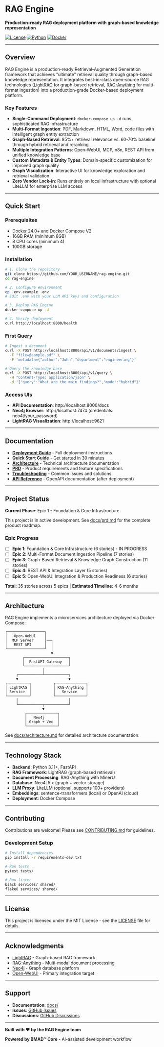 # RAG Engine

**Production-ready RAG deployment platform with graph-based knowledge representation**

[![License](https://img.shields.io/badge/license-MIT-blue.svg)](LICENSE)
[![Python](https://img.shields.io/badge/python-3.11+-blue.svg)](https://www.python.org/downloads/)
[![Docker](https://img.shields.io/badge/docker-24.0+-blue.svg)](https://www.docker.com/)

---

## Overview

RAG Engine is a production-ready Retrieval-Augmented Generation framework that achieves "ultimate" retrieval quality through graph-based knowledge representation. It integrates best-in-class open-source RAG technologies ([LightRAG](https://github.com/HKUDS/LightRAG) for graph-based retrieval, [RAG-Anything](https://github.com/HKUDS/RAG-Anything) for multi-format ingestion) into a production-grade Docker-based deployment platform.

### Key Features

- **Single-Command Deployment**: `docker-compose up -d` runs sophisticated RAG infrastructure
- **Multi-Format Ingestion**: PDF, Markdown, HTML, Word, code files with intelligent graph entity extraction
- **Graph-Based Retrieval**: 85%+ retrieval relevance vs. 60-70% baseline through hybrid retrieval and reranking
- **Multiple Integration Patterns**: Open-WebUI, MCP, n8n, REST API from unified knowledge base
- **Custom Metadata & Entity Types**: Domain-specific customization for improved graph quality
- **Graph Visualization**: Interactive UI for knowledge exploration and retrieval validation
- **Zero Vendor Lock-in**: Runs entirely on local infrastructure with optional LiteLLM for enterprise LLM access

---

## Quick Start

### Prerequisites

- Docker 24.0+ and Docker Compose V2
- 16GB RAM (minimum 8GB)
- 8 CPU cores (minimum 4)
- 100GB storage

### Installation

```bash
# 1. Clone the repository
git clone https://github.com/YOUR_USERNAME/rag-engine.git
cd rag-engine

# 2. Configure environment
cp .env.example .env
# Edit .env with your LLM API keys and configuration

# 3. Deploy RAG Engine
docker-compose up -d

# 4. Verify deployment
curl http://localhost:8000/health
```

### First Query

```bash
# Ingest a document
curl -X POST http://localhost:8000/api/v1/documents/ingest \
  -F "file=@sample.pdf" \
  -F 'metadata={"author":"John","department":"engineering"}'

# Query the knowledge base
curl -X POST http://localhost:8000/api/v1/query \
  -H "Content-Type: application/json" \
  -d '{"query":"What are the main findings?","mode":"hybrid"}'
```

### Access UIs

- **API Documentation**: http://localhost:8000/docs
- **Neo4j Browser**: http://localhost:7474 (credentials: neo4j/your_password)
- **LightRAG Visualization**: http://localhost:9621

---

## Documentation

- **[Deployment Guide](docs/deployment-guide.md)** - Full deployment instructions
- **[Quick Start Guide](docs/quick-start-guide.md)** - Get started in 30 minutes
- **[Architecture](docs/architecture.md)** - Technical architecture documentation
- **[PRD](docs/prd.md)** - Product requirements and feature specifications
- **[Troubleshooting](docs/troubleshooting.md)** - Common issues and solutions
- **[API Reference](http://localhost:8000/docs)** - OpenAPI documentation (after deployment)

---

## Project Status

**Current Phase**: Epic 1 - Foundation & Core Infrastructure

This project is in active development. See [docs/prd.md](docs/prd.md) for the complete product roadmap.

### Epic Progress

- [ ] **Epic 1**: Foundation & Core Infrastructure (6 stories) - IN PROGRESS
- [ ] **Epic 2**: Multi-Format Document Ingestion Pipeline (7 stories)
- [ ] **Epic 3**: Graph-Based Retrieval & Knowledge Graph Construction (11 stories)
- [ ] **Epic 4**: REST API & Integration Layer (5 stories)
- [ ] **Epic 5**: Open-WebUI Integration & Production Readiness (6 stories)

**Total**: 35 stories across 5 epics | **Estimated Timeline**: 4-6 months

---

## Architecture

RAG Engine implements a microservices architecture deployed via Docker Compose:

```
┌─────────────────┐
│   Open-WebUI    │
│  MCP Server     │──┐
│   REST API      │  │
└─────────────────┘  │
                     ▼
        ┌────────────────────┐
        │  FastAPI Gateway   │
        └────────────────────┘
                 │
     ┌───────────┴───────────┐
     ▼                       ▼
┌──────────┐          ┌──────────────┐
│ LightRAG │          │ RAG-Anything │
│ Service  │          │   Service    │
└──────────┘          └──────────────┘
     │                       │
     └───────────┬───────────┘
                 ▼
         ┌──────────────┐
         │   Neo4j      │
         │ Graph + Vec  │
         └──────────────┘
```

See [docs/architecture.md](docs/architecture.md) for detailed architecture documentation.

---

## Technology Stack

- **Backend**: Python 3.11+, FastAPI
- **RAG Framework**: LightRAG (graph-based retrieval)
- **Document Processing**: RAG-Anything with MinerU
- **Database**: Neo4j 5.x (graph + vector storage)
- **LLM Proxy**: LiteLLM (optional, supports 100+ providers)
- **Embeddings**: sentence-transformers (local) or OpenAI (cloud)
- **Deployment**: Docker Compose

---

## Contributing

Contributions are welcome! Please see [CONTRIBUTING.md](CONTRIBUTING.md) for guidelines.

### Development Setup

```bash
# Install dependencies
pip install -r requirements-dev.txt

# Run tests
pytest tests/

# Run linter
black services/ shared/
flake8 services/ shared/
```

---

## License

This project is licensed under the MIT License - see the [LICENSE](LICENSE) file for details.

---

## Acknowledgments

- [LightRAG](https://github.com/HKUDS/LightRAG) - Graph-based RAG framework
- [RAG-Anything](https://github.com/HKUDS/RAG-Anything) - Multi-modal document processing
- [Neo4j](https://neo4j.com/) - Graph database platform
- [Open-WebUI](https://github.com/open-webui/open-webui) - Primary integration target

---

## Support

- **Documentation**: [docs/](docs/)
- **Issues**: [GitHub Issues](https://github.com/YOUR_USERNAME/rag-engine/issues)
- **Discussions**: [GitHub Discussions](https://github.com/YOUR_USERNAME/rag-engine/discussions)

---

**Built with ❤️ by the RAG Engine team**

**Powered by BMAD™ Core** - AI-assisted development workflow
